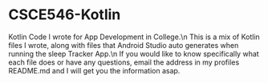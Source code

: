 # CSCE546-Kotlin
Kotlin Code I wrote for App Development in College.\n
This is a mix of Kotlin files I wrote, along with files that Android Studio auto generates when running the sleep Tracker App.\n
If you would like to know specifically what each file does or have any questions, email the address in my profiles README.md and I will get you the information asap.
